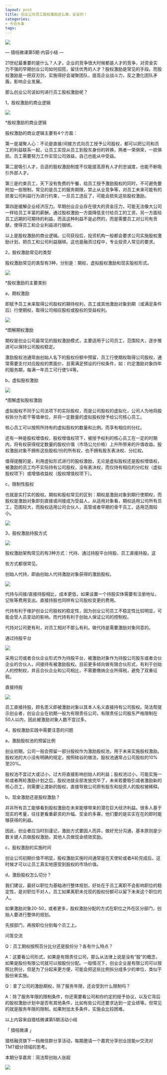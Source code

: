 ```yaml
---
layout: post
title: 创业公司员工股权激励这么做，妥妥的！
categories:
- 今日头条
tags:
---
```

![](http://p3.pstatp.com/large/99a000312708660dacf)

— 猎桔微课第5期·内容小结 —

21世纪最重要的是什么？人才。企业的竞争很大时候都是人才的竞争，对资金实力不强的早期创业公司如何招揽，留住优秀的人才？股权激励是常见的手段。而股权激励是一把双刃剑，实施得好会凝聚团队，提高企业战斗力，反之激化团队矛盾，影响企业发展。

那么创业公司该如何进行员工股权激励呢？

1，股权激励的商业逻辑 

![](http://p5a.pstatp.com/large/99b00030e732da95210)

*股权激励的商业逻辑

股权激励的商业逻辑主要有4个方面：

第一是凝聚人心：不论是直接/间接方式向员工授予公司股权，都可以把公司和员工的利益联系一起，让员工实现从员工到股东身份的转换，两者一荣俱荣，一损俱损。员工需要努力工作实现公司效益，自己也能从中受益。

第二是吸引人才，合适的股权激励制度不仅能提高原有人才的忠诚度，也能不断吸引外部人才。

第三是约束员工，天下没有免费的午餐，给员工授予激励股权的同时，不可避免要附加一些限制，常见的是员工的服务期限，禁止从业竞争等，对员工未来可能有的损害公司利益行为进行约束，一旦员工违反了，可能会损失这些股权激励。

第四是缓解企业经济压力。早期创业企业存在很大的资金压力，可能无法像大公司一样给员工丰富的薪酬，通过股权激励一方面降低支付给员工的工资，另一方面给员工远期的可期待的利益，而且这种利益不是必然的，而是需要员工对公司有贡献，使得员工和企业利益进行捆绑。

以上是股权激励的商业逻辑。公司获投后，投资机构一般都会要求公司实施股权激励计划，把员工和公司利益捆绑。这也是融资过程中，专业投资人常见的要求。

2，股权激励常见的类型 

股权激励常见的类型有3种，分别是：期权，虚拟股权激励和现实股权形式。

![](http://p9.pstatp.com/large/99a00031272673fdee1)

*股权激励的主要类别

a，期权激励

即赋予员工未来取得公司股权的期待权利，员工或其他激励对象到期（或满足条件后）行使期权，取得公司相应股权或股权的受益权利。

![](http://p1.pstatp.com/large/9990003bd4b511893d1)

*图解期权激励

期权是创业公司最常见的股权激励模式，主要适用于公司员工，范围较大，逐步推进可以保持公司股权稳定。

激励股权池通常由创始人名下的股权份额中预留，员工行使期权取得公司股权，通常需要支付对应股权的票面价，且需满足预设的行权条件，如：约定激励对象四年的服务期，每满一年员工可行使1/4等。

b，虚拟股权激励

![](http://p3.pstatp.com/large/99b00030e77d60d0995)

*图解虚拟股权激励

虚拟股权不同于公司法项下的实际股权，而是公司股权的虚拟化，公司人为地将股权拆分为若干等值单位，并将一定数量的虚拟股权授予给公司核心员工。

核心员工可以按照所持有的虚拟股权的数量和比例，而享有相应的分红。

还有一种是股权增值权，股权增值权项下，被授予权利的核心员工在一定的时期内，将有权获得规定数量的股权价值（市场公允价格）上升所带来的升值收益。股权激励对象不拥有这些股权/份的所有权，也不拥有股东表决权、分红权。

值得提醒的是，利用虚拟形式进行的股权激励，无论是虚拟股权还是股权增值权，被激励的员工均不实际持有公司股权，没有表决权，而仅持有相应的分红权（虚拟股权项下）或增值收益权（股权增值权项下）。

c，限制性股权

也就是实打实的股权。期权和股权常见的区别：期权是激励对象到期行使期权，而股权是激励对象即刻直接或间接成为受益人，从适用对象看，期权适用公司所有员工，范围较大，而股权适用公司合伙人，高管或者早期的骨干员工，适用范围较小。

![](http://p1.pstatp.com/large/99f000310936fae7f9c)

3，股权激励持股方式 

![](http://p3.pstatp.com/large/9980003cc91eebda962)

股权激励架构常见的有3种方式：代持、通过持股平台持股、员工直接持股。这

些方式都很常见。

创始人代持，即由创始人代持激励对象获得的激励股权。

![](http://p9.pstatp.com/large/9990003bd4c165e07af)

代持与间接/直接持股相比，成本更低，如果设置一个持股实体需要有注册地址，记账等费用支出。直接持股也同样有公司股权变更的费用。

代持有利于维护创业公司股权的稳定性，因为创业公司员工不稳定性比较明显，可能会受人员变动的影响，而代持有利于创始人保证公司的控制权。

代持对公司更有利，对员工相对不那么有利。做代持是需要激励对象同意的。

通过持股平台

![](http://p1.pstatp.com/large/9980003cc92bcdf164b)

采用公司或者合伙企业形式作为持股平台，被激励对象作为持股公司股东或者合伙企业的合伙人，间接持有被激励股权。目前更多倾向做有限合伙形式，有利于创始人的控制权，并且合伙企业和公司相比，不需要缴纳企业所得税，避免了双重征税。

直接持股

![](http://p3.pstatp.com/large/99a00031278e1d3e195)

员工直接持股，顾名思义即被激励对象以其本人名义直接持有公司股权。简法帮提示创业者，创业企业在初期一般为有限责任公司，有限责任公司股东严格限制在50人以内，因此被激励对象人数不宜过多。

4，股权激励实践中需要注意的问题 

a，激励股权池的预留比例

创业初期，公司一般会预留一部分股权作为激励股权池，用于未来实施股权激励。股权池的大小没有明确的规定，按照硅谷的做法，股权池通常占公司股权的10%至20%。

股权池不宜过大或过小，过大将直接影响创始人的利益；股权池过小，可能实施一轮或者两轮激励计划之后，股权池就全部发放完毕了，未来若要吸引或者激励新的核心员工，则需要让渡新的股权，直接导致公司原有股东和投资人的股权被稀释。

b，现金激励还是股权激励？

并非所有员工能够看到股权激励在未来能够带来的潜在巨大经济利益。很多人基于现实的考量，往往更看重薪资的升幅、奖金的多寡，他们要的是实实在在的即时能够获得的利益。

因此，创业者应当时刻谨记，激励方式要因人而异，做好充分沟通，基本原则是少数关键人员做股权激励，其他人员做现金绩效奖励。

c，股权激励的实施时间

创业公司初期价值不明显，股权激励实施时间通常是在天使轮或者A轮完成后，这时候才可以让员工真实地感受到股权的市场价值。

d，激励股权怎么切分？

我们建议，最好以职位为基础进行整体规划，好处在于员工离职不会影响职位的稳定性，是对职位不对人，员工如果离职未兑现的股权份额可以留下未来这个职位的人。

如果激励对象20-50，或者更多，股权激励分配的方式在职位之外在区分部门，创始人要进行整体的规划。

先按部门，再按职位分到每个员工上。

问答交流 

Q：员工期权按照百分比分还是股份分？各有什么特点？

A：这要看公司形式，如果是有限责任公司，那么从法律上说是没有“股”的概念，如果是股份有限公司就可以按股份分配。一般情况下，创业企业是有限公司可以按照比例分，但是为了分起来更方便，可能会把这些比例拆分成多少的单位，类似于股份来实施。

Q：拿了公司的激励期权，除了服务年限，还会受到什么限制吗？

A：除了服务年限的限制条件，你还需要看公司和你约定的授予协议，以及它背后的股权激励计划中是否有其他条件，比如有些公司还要求达到一定业绩等。但常见的就是服务年限的限制，如果附加太多条件，实施会比较困难。

以上内容来自猎桔微课第5期活动小结

「 猎桔微课 」

猎桔融资旗下一档微信群分享活动，每期邀请一个嘉宾分享创业技能or交流对TMT细分领域的思考。

本期分享嘉宾：简法帮创始人张超

![](http://p3.pstatp.com/large/99e0003cf1b0893c07e)